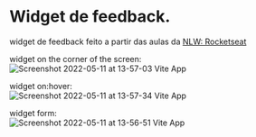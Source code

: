 # Widget de feedback.
widget de feedback feito a partir das aulas da [NLW: Rocketseat](https://lp.rocketseat.com.br/confirmacao/trilha-impulse)

widget on the corner of the screen:  
![Screenshot 2022-05-11 at 13-57-03 Vite App](https://user-images.githubusercontent.com/31869464/167914499-4a58212f-51ae-4aa6-a0ce-0c75af475c41.png)



widget on:hover:  
 ![Screenshot 2022-05-11 at 13-57-34 Vite App](https://user-images.githubusercontent.com/31869464/167914374-6fe231ad-4f49-40a3-866f-dd58c309ee0e.png)


widget form:  
![Screenshot 2022-05-11 at 13-56-51 Vite App](https://user-images.githubusercontent.com/31869464/167913281-476f43eb-7df4-4595-b1dc-52e749389242.png)  
